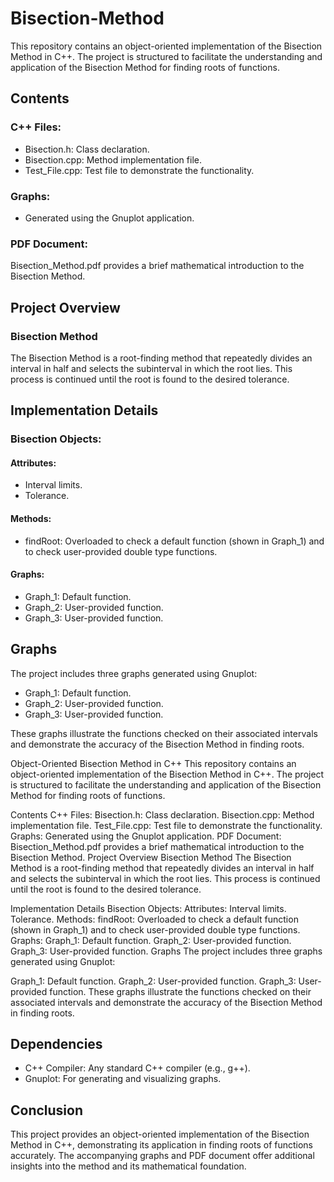 # Bisection-Method
This repository contains an object-oriented implementation of the Bisection Method in C++. The project is structured to facilitate the understanding and application of the Bisection Method for finding roots of functions.

## Contents
### C++ Files:
 - Bisection.h: Class declaration.
 - Bisection.cpp: Method implementation file.
 - Test_File.cpp: Test file to demonstrate the functionality.

### Graphs: 
 - Generated using the Gnuplot application.

### PDF Document: 
Bisection_Method.pdf provides a brief mathematical introduction to the Bisection Method.

## Project Overview
### Bisection Method
The Bisection Method is a root-finding method that repeatedly divides an interval in half and selects the subinterval in which the root lies. This process is continued until the root is found to the desired tolerance.

## Implementation Details
### Bisection Objects:
#### Attributes:
 - Interval limits.
 - Tolerance.
#### Methods:
 - findRoot: Overloaded to check a default function (shown in Graph_1) and to check user-provided double type functions.
#### Graphs:
 - Graph_1: Default function.
 - Graph_2: User-provided function.
 - Graph_3: User-provided function.

## Graphs
The project includes three graphs generated using Gnuplot:
 - Graph_1: Default function.
 - Graph_2: User-provided function.
 - Graph_3: User-provided function.
   
These graphs illustrate the functions checked on their associated intervals and demonstrate the accuracy of the Bisection Method in finding roots.


Object-Oriented Bisection Method in C++
This repository contains an object-oriented implementation of the Bisection Method in C++. The project is structured to facilitate the understanding and application of the Bisection Method for finding roots of functions.

Contents
C++ Files:
Bisection.h: Class declaration.
Bisection.cpp: Method implementation file.
Test_File.cpp: Test file to demonstrate the functionality.
Graphs: Generated using the Gnuplot application.
PDF Document: Bisection_Method.pdf provides a brief mathematical introduction to the Bisection Method.
Project Overview
Bisection Method
The Bisection Method is a root-finding method that repeatedly divides an interval in half and selects the subinterval in which the root lies. This process is continued until the root is found to the desired tolerance.

Implementation Details
Bisection Objects:
Attributes:
Interval limits.
Tolerance.
Methods:
findRoot: Overloaded to check a default function (shown in Graph_1) and to check user-provided double type functions.
Graphs:
Graph_1: Default function.
Graph_2: User-provided function.
Graph_3: User-provided function.
Graphs
The project includes three graphs generated using Gnuplot:

Graph_1: Default function.
Graph_2: User-provided function.
Graph_3: User-provided function.
These graphs illustrate the functions checked on their associated intervals and demonstrate the accuracy of the Bisection Method in finding roots.

## Dependencies
 - C++ Compiler: Any standard C++ compiler (e.g., g++).
 - Gnuplot: For generating and visualizing graphs.

## Conclusion
This project provides an object-oriented implementation of the Bisection Method in C++, demonstrating its application in finding roots of functions accurately. The accompanying graphs and PDF document offer additional insights into the method and its mathematical foundation.


